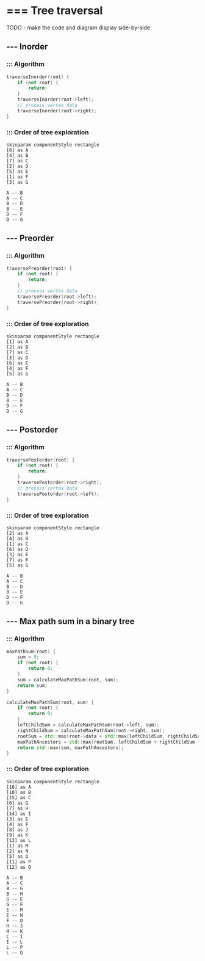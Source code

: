 # === Tree traversal

TODO - make the code and diagram display side-by-side

## --- Inorder

### ::: Algorithm
```cpp
traverseInorder(root) {
    if (not root) {
        return;
    }
    traverseInorder(root->left);
    // process vertex data
    traverseInorder(root->right);
}
```
### ::: Order of tree exploration

```plantuml
skinparam componentStyle rectangle
[6] as A
[4] as B
[7] as C
[2] as D
[5] as E
[1] as F
[3] as G

A -- B
A -- C
B -- D
B -- E
D -- F
D -- G
```

## --- Preorder
### ::: Algorithm
```cpp
traversePreorder(root) {
    if (not root) {
        return;
    }
    // process vertex data
    traversePreorder(root->left);
    traversePreorder(root->right);
}
```
### ::: Order of tree exploration

```plantuml
skinparam componentStyle rectangle
[1] as A
[2] as B
[7] as C
[3] as D
[6] as E
[4] as F
[5] as G

A -- B
A -- C
B -- D
B -- E
D -- F
D -- G
```

## --- Postorder
### ::: Algorithm
```cpp
traversePostorder(root) {
    if (not root) {
        return;
    }
    traversePostorder(root->right);
    // process vertex data
    traversePostorder(root->left);
}
```
### ::: Order of tree exploration

```plantuml
skinparam componentStyle rectangle
[2] as A
[4] as B
[1] as C
[6] as D
[3] as E
[7] as F
[5] as G

A -- B
A -- C
B -- D
B -- E
D -- F
D -- G
```

## --- Max path sum in a binary tree

### ::: Algorithm
```cpp
maxPathSum(root) {
    sum = 0;
    if (not root) {
        return 0;
    }
    sum = calculateMaxPathSum(root, sum);
    return sum;
}

calculateMaxPathSum(root, sum) {
    if (not root) {
        return 0;
    }
    leftChildSum = calculateMaxPathSum(root->left, sum);
    rightChildSum = calculateMaxPathSum(root->right, sum);
    rootSum = std::max(root->data + std::max(leftChildSum, rightChildSum), root->data);
    maxPathAncestors = std::max(rootSum, leftChildSum + rightChildSum + root->data);
    return std::max(sum, maxPathAncestors);
}
```

### ::: Order of tree exploration

```plantuml
skinparam componentStyle rectangle
[16] as A
[10] as B
[15] as C
[6] as G
[7] as H
[14] as I
[3] as E
[4] as F
[8] as J
[9] as K
[13] as L
[1] as M
[2] as N
[5] as O
[11] as P
[12] as Q

A -- B
A -- C
B -- G
B -- H
G -- E
G -- F
E -- M
E -- N
F -- O
H -- J
H -- K
C -- I
I -- L
L -- P
L -- Q
```
